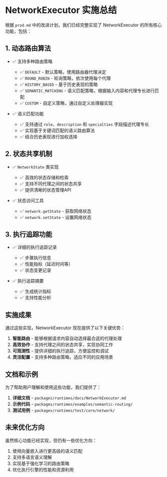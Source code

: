 # NetworkExecutor 实施总结

根据 `prod.md` 中的改进计划，我们已经完整实现了 NetworkExecutor 的所有核心功能，包括：

## 1. 动态路由算法

- ✅ 支持多种路由策略
  - ✅ `DEFAULT` - 默认策略，使用路由器代理决定
  - ✅ `ROUND_ROBIN` - 轮询策略，依次使用每个代理
  - ✅ `HISTORY_BASED` - 基于历史表现的策略
  - ✅ `SEMANTIC_MATCHING` - 语义匹配策略，根据输入内容和代理专长进行匹配
  - ✅ `CUSTOM` - 自定义策略，通过自定义处理器实现

- ✅ 语义匹配功能
  - ✅ 支持通过 `role`、`description` 和 `specialties` 字段描述代理专长
  - ✅ 实现基于关键词匹配的语义路由算法
  - ✅ 结合历史表现进行加权选择

## 2. 状态共享机制

- ✅ `NetworkState` 类实现
  - ✅ 高效的状态存储和检索
  - ✅ 支持不同代理之间的状态共享
  - ✅ 提供清晰的状态管理API

- ✅ 状态访问工具
  - ✅ `network.getState` - 获取网络状态
  - ✅ `network.setState` - 设置网络状态

## 3. 执行追踪功能

- ✅ 详细的执行追踪记录
  - ✅ 步骤执行信息
  - ✅ 性能指标（延迟时间等）
  - ✅ 状态变更记录

- ✅ 执行追踪摘要
  - ✅ 生成统计指标
  - ✅ 支持性能分析

## 实施成果

通过这些实现，NetworkExecutor 现在提供了以下关键优势：

1. **智能路由** - 能够根据请求内容自动选择最合适的代理处理
2. **高效协作** - 支持代理之间的状态共享，实现协同工作
3. **可观测性** - 提供详细的执行追踪，方便监控和调试
4. **灵活配置** - 支持多种路由策略，适应不同的应用场景

## 文档和示例

为了帮助用户理解和使用这些功能，我们提供了：

1. **详细文档** - `packages/runtimes/docs/NetworkExecutor.md`
2. **示例代码** - `packages/runtimes/examples/semantic-routing/`
3. **测试用例** - `packages/runtimes/test/core/network/`

## 未来优化方向

虽然核心功能已经实现，但仍有一些优化方向：

1. 使用向量嵌入进行更高级的语义匹配
2. 支持多语言语义理解
3. 实现基于强化学习的路由策略
4. 优化执行引擎的性能和资源利用 